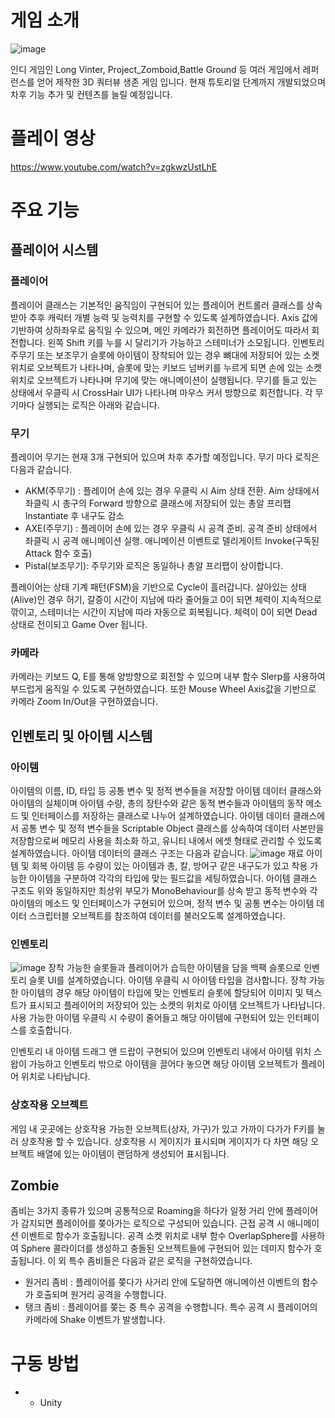# 게임 소개
![image](https://github.com/choi-m-09/Zomvinter/assets/80871047/34ca965d-6f5f-4f0a-9140-f1c2aa847b14)

인디 게임인 Long Vinter, Project_Zomboid,Battle Ground 등 여러 게임에서 레퍼런스를 얻어 제작한 3D 쿼터뷰 생존 게임 입니다. 현재 튜토리얼 단계까지 개발되었으며 차후 기능 추가 및 컨텐츠를 늘릴 예정입니다.
# 플레이 영상
https://www.youtube.com/watch?v=zgkwzUstLhE
# 주요 기능
## 플레이어 시스템
### 플레이어
플레이어 클래스는 기본적인 움직임이 구현되어 있는 플레이어 컨트롤러 클래스를 상속받아 추후 캐릭터 개별 능력 및 능력치를 구현할 수 있도록 설계하였습니다. Axis 값에 기반하여 상하좌우로 움직일 수 있으며, 메인 카메라가 회전하면 플레이어도 따라서 회전합니다. 왼쪽 Shift 키를 누를 시 달리기가 가능하고 스테미너가 소모됩니다. 인벤토리 주무기 또는 보조무기 슬롯에 아이템이 장착되어 있는 경우 뼈대에 저장되어 있는 소켓 위치로 오브젝트가 나타나며, 슬롯에 맞는 키보드 넘버키를 누르게 되면 손에 있는 소켓 위치로 오브젝트가 나타나며 무기에 맞는 애니메이션이 실행됩니다. 무기를 들고 있는 상태에서 우클릭 시 CrossHair UI가 나타나며 마우스 커서 방향으로 회전합니다.
각 무기마다 실행되는 로직은 아래와 같습니다.

### 무기
플레이어 무기는 현재 3개 구현되어 있으며 차후 추가할 예정입니다. 무기 마다 로직은 다음과 같습니다.
+ AKM(주무기) : 플레이어 손에 있는 경우 우클릭 시 Aim 상태 전환. Aim 상태에서 좌클릭 시 총구의 Forward 방향으로 클래스에 저장되어 있는 총알 프리팹 Instantiate 후 내구도 감소
+ AXE(주무기) : 플레이어 손에 있는 경우 우클릭 시 공격 준비. 공격 준비 상태에서 좌클릭 시 공격 애니메이션 실행. 애니메이션 이벤트로 델리게이트 Invoke(구독된 Attack 함수 호출)
+ Pistal(보조무기): 주무기와 로직은 동일하나 총알 프리팹이 상이합니다.

플레이어는 상태 기계 패턴(FSM)을 기반으로 Cycle이 흘러갑니다. 살아있는 상태(Alive)인 경우 허기, 갈증이 시간이 지남에 따라 줄어들고 0이 되면 체력이 지속적으로 깎이고, 스테미너는 시간이 지남에 따라 자동으로 회복됩니다.
체력이 0이 되면 Dead 상태로 전이되고 Game Over 됩니다.
### 카메라
카메라는 키보드 Q, E를 통해 양방향으로 회전할 수 있으며 내부 함수 Slerp를 사용하여 부드럽게 움직일 수 있도록 구현하였습니다. 또한 Mouse Wheel Axis값을 기반으로 카메라 Zoom In/Out을 구현하였습니다.

## 인벤토리 및 아이템 시스템
### 아이템
아이템의 이름, ID, 타입 등 공통 변수 및 정적 변수들을 저장할 아이템 데이터 클래스와 아이템의 실체이며 아이템 수량, 총의 장탄수와 같은 동적 변수들과 아이템의 동작 메소드 및 인터페이스를 저장하는 클래스로 나누어 설계하였습니다. 아이템 데이터 클래스에서 공통 변수 및 정적 변수들을 Scriptable Object 클래스를 상속하여 데이터 사본만을 저장함으로써 메모리 사용을 최소화 하고, 유니티 내에서 에셋 형태로 관리할 수 있도록 설계하였습니다. 아이템 데이터의 클래스 구조는 다음과 같습니다.
![image](https://github.com/choi-m-09/Zomvinter/assets/80871047/ddefcf73-d2f6-4abf-8772-6159d1ee5763)
재료 아이템 및 회복 아이템 등 수량이 있는 아이템과 총, 칼, 방어구 같은 내구도가 있고 착용 가능한 아이템을 구분하여 각각의 타입에 맞는 필드값을 세팅하였습니다. 아이템 클래스 구조도 위와 동일하지만 최상위 부모가 
MonoBehaviour를 상속 받고 동적 변수와 각 아이템의 메소드 및 인터페이스가 구현되어 있으며, 정적 변수 및 공통 변수는 아이템 데이터 스크립터블 오브젝트를 참조하여 데이터를 불러오도록 설계하였습니다.
### 인벤토리
![image](https://github.com/choi-m-09/Zomvinter/assets/80871047/b92b322a-d940-4ad4-8d19-992f43e2f990)
장착 가능한 슬롯들과 플레이어가 습득한 아이템을 담을 백팩 슬롯으로 인벤토리 슬롯 UI를 설계하였습니다. 아이템 우클릭 시 아이템 타입을 검사합니다. 장착 가능한 아이템의 경우 해당 아이템이 타입에 맞는 인벤토리 슬롯에 할당되어 이미지 및 텍스트가 표시되고 플레이어의 저장되어 있는 소켓의 위치로 아이템 오브젝트가 나타납니다. 사용 가능한 아이템 우클릭 시 수량이 줄어들고 해당 아이템에 구현되어 있는 인터페이스를 호출합니다. 

인벤토리 내 아이템 드래그 앤 드랍이 구현되어 있으며 인벤토리 내에서 아이템 위치 스왑이 가능하고 인벤토리 밖으로 아이템을 끌어다 놓으면 해당 아이템 오브젝트가 플레이어 위치로 나타납니다.

### 상호작용 오브젝트
게임 내 곳곳에는 상호작용 가능한 오브젝트(상자, 가구)가 있고 가까이 다가가 F키를 눌러 상호작용 할 수 있습니다. 상호작용 시 게이지가 표시되며 게이지가 다 차면 해당 오브젝트 배열에 있는 아이템이 랜덤하게 생성되어 표시됩니다.

## Zombie
좀비는 3가지 종류가 있으며 공통적으로 Roaming을 하다가 일정 거리 안에 플레이어가 감지되면 플레이어를 쫒아가는 로직으로 구성되어 있습니다. 
근접 공격 시 애니메이션 이벤트로 함수가 호출됩니다. 공격 소켓 위치로 내부 함수 OverlapSphere를 사용하여 Sphere 콜라이더를 생성하고 충돌된 오브젝트들에 구현되어 있는 데미지 함수가 호출됩니다. 이 외 특수 좀비들은 다음과 같은 로직을 구현하였습니다.
+ 원거리 좀비 : 플레이어를 쫒다가 사거리 안에 도달하면 애니메이션 이벤트의 함수가 호출되며 원거리 공격을 수행합니다.
+ 탱크 좀비 : 플레이어를 쫒는 중 특수 공격을 수행합니다. 특수 공격 시 플레이어의 카메라에 Shake 이벤트가 발생합니다.



# 구동 방법
+ + Unity
